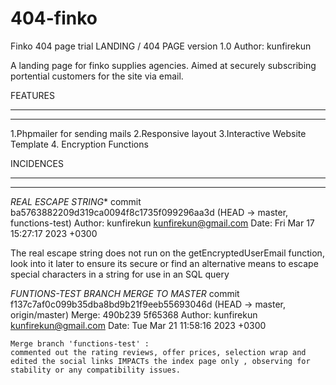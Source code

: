 # 404-finko
Finko 404 page trial
LANDING / 404 PAGE version 1.0
Author: kunfirekun 

A landing page for finko supplies agencies. Aimed at securely subscribing portential customers for the site via email.

FEATURES
_________
_________

1.Phpmailer for sending mails
2.Responsive layout
3.Interactive Website Template
4. Encryption Functions


INCIDENCES
__________
__________

*REAL ESCAPE STRING**
commit ba5763882209d319ca0094f8c1735f099296aa3d (HEAD -> master, functions-test)
Author: kunfirekun <kunfirekun@gmail.com>
Date:   Fri Mar 17 15:27:17 2023 +0300

The real escape string does not run on the getEncryptedUserEmail function, look into it later to ensure its secure or find an alternative means to escape special characters in a string for use in an SQL query

*FUNTIONS-TEST BRANCH MERGE TO MASTER*
commit f137c7af0c099b35dba8bd9b21f9eeb55693046d (HEAD -> master, origin/master)
Merge: 490b239 5f65368
Author: kunfirekun <kunfirekun@gmail.com>
Date:   Tue Mar 21 11:58:16 2023 +0300

    Merge branch 'functions-test' : 
    commented out the rating reviews, offer prices, selection wrap and edited the social links IMPACTs the index page only , observing for stability or any compatibility issues.

    
    




    
